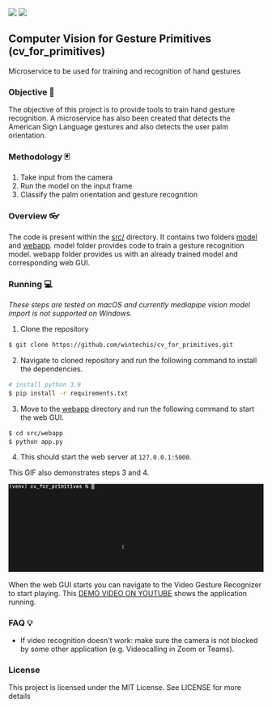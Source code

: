 ![](https://img.shields.io/badge/python-v3.9-blue.svg)
![](https://img.shields.io/badge/platforms-Linux%20%7C%20MacOs%20Ventura-blue.svg)
## Computer Vision for Gesture Primitives (cv_for_primitives)
Microservice to be used for training and recognition of hand gestures
### Objective 🎯
The objective of this project is to provide tools to train hand gesture recognition. A microservice has also been created
that detects the American Sign Language gestures and also detects the user palm orientation.

### Methodology 🃏
1. Take input from the camera
2. Run the model on the input frame
3. Classify the palm orientation and gesture recognition

### Overview 👓
The code is present within the [src/](src) directory. 
It contains two folders [model](src/model) and [webapp](src/webapp). 
model folder provides code to train a gesture recognition model. 
webapp folder provides us with an already trained model and corresponding web GUI. 

### Running 💻

_These steps are tested on macOS and currently mediapipe vision model import is not supported on Windows._

1. Clone the repository

```bash
$ git clone https://github.com/wintechis/cv_for_primitives.git
```
2. Navigate to cloned repository and run the following command to install the dependencies. 

```bash
# install python 3.9 
$ pip install -r requirements.txt
```
3. Move to the [webapp](src/webapp) directory and run the following command to start the web GUI. 
```bash
$ cd src/webapp
$ python app.py
```
4. This should start the web server at `127.0.0.1:5000`. 

This GIF also demonstrates steps 3 and 4.

![](blob/how-to-run.gif)

When the web GUI starts you can navigate to the Video Gesture Recognizer to start playing.
This 
[DEMO VIDEO ON YOUTUBE](https://www.youtube.com/watch?v=jvUc0RISKLs&ab_channel=MohitKumar) shows
the application running.

### FAQ 💡
* If video recognition doesn't work: make sure the camera is not blocked by some other application (e.g. Videocalling in Zoom or Teams).
### License
This project is licensed under the MIT License. See LICENSE for more details
         
     

             







